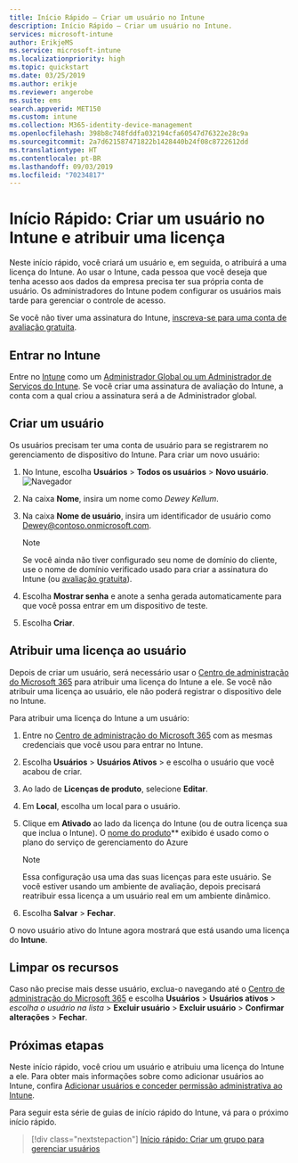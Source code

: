 ```yaml
---
title: Início Rápido – Criar um usuário no Intune
description: Início Rápido – Criar um usuário no Intune.
services: microsoft-intune
author: ErikjeMS
ms.service: microsoft-intune
ms.localizationpriority: high
ms.topic: quickstart
ms.date: 03/25/2019
ms.author: erikje
ms.reviewer: angerobe
ms.suite: ems
search.appverid: MET150
ms.custom: intune
ms.collection: M365-identity-device-management
ms.openlocfilehash: 398b8c748fddfa032194cfa60547d76322e28c9a
ms.sourcegitcommit: 2a7d621587471822b1428440b24f08c8722612dd
ms.translationtype: HT
ms.contentlocale: pt-BR
ms.lasthandoff: 09/03/2019
ms.locfileid: "70234817"
---
```

# <a name="quickstart-create-a-user-in-intune-and-assign-them-a-license"></a>Início Rápido: Criar um usuário no Intune e atribuir uma licença

Neste início rápido, você criará um usuário e, em seguida, o atribuirá a uma licença do Intune. Ao usar o Intune, cada pessoa que você deseja que tenha acesso aos dados da empresa precisa ter sua própria conta de usuário. Os administradores do Intune podem configurar os usuários mais tarde para gerenciar o controle de acesso.

Se você não tiver uma assinatura do Intune, [inscreva-se para uma conta de avaliação gratuita](free-trial-sign-up.md).

## <a name="sign-in-to-intune"></a>Entrar no Intune

Entre no [Intune](https://aka.ms/intuneportal) como um [Administrador Global ou um Administrador de Serviços do Intune](users-add.md#types-of-administrators). Se você criar uma assinatura de avaliação do Intune, a conta com a qual criou a assinatura será a de Administrador global.

## <a name="create-a-user"></a>Criar um usuário

Os usuários precisam ter uma conta de usuário para se registrarem no gerenciamento de dispositivo do Intune. Para criar um novo usuário:

1. No Intune, escolha **Usuários** > **Todos os usuários** > **Novo usuário**.
![Navegador](media/quickstart-create-user/create-user.png)
2. Na caixa **Nome**, insira um nome como *Dewey Kellum*.
3. Na caixa **Nome de usuário**, insira um identificador de usuário como Dewey@contoso.onmicrosoft.com.

    > [!NOTE]
    > Se você ainda não tiver configurado seu nome de domínio do cliente, use o nome de domínio verificado usado para criar a assinatura do Intune (ou [avaliação gratuita](free-trial-sign-up.md#sign-up-for-a-microsoft-intune-free-trial)). 

4. Escolha **Mostrar senha** e anote a senha gerada automaticamente para que você possa entrar em um dispositivo de teste.
5. Escolha **Criar**.

## <a name="assign-a-license-to-the-user"></a>Atribuir uma licença ao usuário

Depois de criar um usuário, será necessário usar o [Centro de administração do Microsoft 365](http://go.microsoft.com/fwlink/p/?LinkId=698854) para atribuir uma licença do Intune a ele. Se você não atribuir uma licença ao usuário, ele não poderá registrar o dispositivo dele no Intune. 

Para atribuir uma licença do Intune a um usuário:

1. Entre no [Centro de administração do Microsoft 365](http://go.microsoft.com/fwlink/p/?LinkId=698854) com as mesmas credenciais que você usou para entrar no Intune.
2. Escolha **Usuários** > **Usuários Ativos** > e escolha o usuário que você acabou de criar.
3. Ao lado de **Licenças de produto**, selecione **Editar**.
4. Em **Local**, escolha um local para o usuário.
5. Clique em **Ativado** ao lado da licença do Intune (ou de outra licença sua que inclua o Intune). O [nome do produto](https://docs.microsoft.com/azure/active-directory/users-groups-roles/licensing-service-plan-reference)** exibido é usado como o plano do serviço de gerenciamento do Azure 

   > [!NOTE]
   > Essa configuração usa uma das suas licenças para este usuário. Se você estiver usando um ambiente de avaliação, depois precisará reatribuir essa licença a um usuário real em um ambiente dinâmico.
6. Escolha **Salvar** > **Fechar**.

O novo usuário ativo do Intune agora mostrará que está usando uma licença do **Intune**.

## <a name="clean-up-resources"></a>Limpar os recursos

Caso não precise mais desse usuário, exclua-o navegando até o [Centro de administração do Microsoft 365](http://go.microsoft.com/fwlink/p/?LinkId=698854) e escolha **Usuários** > **Usuários ativos** > *escolha o usuário na lista* > **Excluir usuário** > **Excluir usuário** > **Confirmar alterações** > **Fechar**.

## <a name="next-steps"></a>Próximas etapas

Neste início rápido, você criou um usuário e atribuiu uma licença do Intune a ele. Para obter mais informações sobre como adicionar usuários ao Intune, confira [Adicionar usuários e conceder permissão administrativa ao Intune](users-add.md).

Para seguir esta série de guias de início rápido do Intune, vá para o próximo início rápido.

> [!div class="nextstepaction"]
> [Início rápido: Criar um grupo para gerenciar usuários](quickstart-create-group.md)
